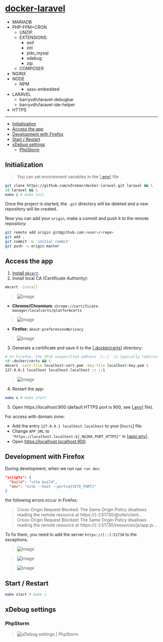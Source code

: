 # [docker-laravel](https://github.com/w3roman/docker-laravel)

- MARIADB
- PHP-FPM+CRON
  - UNZIP
  - EXTENSIONS:
    - exif
    - intl
    - pdo_mysql
    - xdebug
    - zip
  - COMPOSER
- NGINX
- NODE
  - NPM
    - sass-embedded
- LARAVEL
  - barryvdh/laravel-debugbar
  - barryvdh/laravel-ide-helper
- HTTPS

---

- [Initialization](#initialization)
- [Access the app](#access-the-app)
- [Development with Firefox](#development-with-firefox)
- [Start / Restart](#start--restart)
- [xDebug settings](#xdebug-settings)
    - [PhpStorm](#xdebug-settings--phpstorm)

## Initialization

> You can set environment variables in the [[.env](.env)] file

``` sh
git clone https://github.com/w3roman/docker-laravel.git laravel && \
cd laravel && \
make i # make init
```

Once the project is started, the `.git` directory will be deleted and a new repository will be created.

Now you can add your `origin`, make a commit and push it to the remote repository:

``` sh
git remote add origin git@github.com:<user>/<repo>
git add .
git commit -m 'initial commit'
git push -u origin master
```

## Access the app

1. [Install `mkcert`](https://github.com/FiloSottile/mkcert?tab=readme-ov-file#installation).
2. Install local CA (Certificate Authority):

``` sh
mkcert -install
```

> ![image](img/certificate-generation/1-mkcert-install.png)

- **Chrome/Chromium**: `chrome://certificate-manager/localcerts/platformcerts`

> ![image](img/certificate-generation/2-chrome-certificate-manager.png)

- **Firefox**: `about:preferences#privacy`

> ![image](img/certificate-generation/3-firefox-certificate-manager.png)

3. Generate a certificate and save it to the [[.docker/certs](.docker/certs)] directory:

``` sh
# In Firefox, the IPv6 unspecified address `[::]` is typically redirected to the loopback IPv6 address `[::1]`
cd .docker/certs && \
mkcert -cert-file localhost-cert.pem -key-file localhost-key.pem \
127.0.0.1 localhost localhost.localhost :: ::1
```

> ![image](img/certificate-generation/4-certificate-generation.png)

4. Restart the app:

``` sh
make s # make start
```

5. Open https://localhost:900 (default HTTPS port is 900, see [[.env](.env#L5)] file).

For access with domain zone:

- Add the entry `127.0.0.1 localhost.localhost` to your [`hosts`] file.
- Change `APP_URL` to `"https://localhost.localhost:${_NGINX_PORT_HTTPS}"` in [[app/.env](app/.env#L6)].
- Open https://localhost.localhost:900.

## Development with Firefox

During development, when we run `npm run dev`:

``` json
"scripts": {
  "build": "vite build",
  "dev": "vite --host --port=${VITE_PORT}"
}
```

the following errors occur in Firefox:

> Cross-Origin Request Blocked: The Same Origin Policy disallows reading the remote resource at https://[::]:51730/@vite/client...<br>
Cross-Origin Request Blocked: The Same Origin Policy disallows reading the remote resource at https://[::]:51730/resources/js/app.js...

To fix them, you need to add the server `https://[::]:51730` to the exceptions.

> ![image](img/certificate-generation/development-with-firefox-certificate-manager-step-1.png)

> ![image](img/certificate-generation/development-with-firefox-certificate-manager-step-2.png)

> ![image](img/certificate-generation/development-with-firefox-certificate-manager-step-3.png)

## Start / Restart

``` sh
make start # make s
```

## xDebug settings

<a name="xdebug-settings--phpstorm"></a>
### PhpStorm

> ![xDebug settings | PhpStorm](img/xdebug-settings/phpstorm.png)
